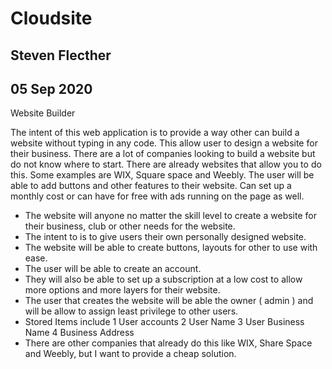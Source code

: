 # Cloudsite
## Steven Flecther
## 05 Sep 2020

Website Builder 

The intent of this web application is to provide a way other can build a website without typing in any code. This allow user to design a website for their business. There are a lot of companies looking to build a website but do not know where to start. There are already websites that allow you to do this. Some examples are WIX, Square space and Weebly.  The user will be able to add buttons and other features to their website. Can set up a monthly cost or can have for free with ads running on the page as well. 

-	The website will anyone no matter the skill level to create a website for their business, club or other needs for the website. 
-	The intent to is to give users their own personally designed website.
-	The website will be able to create buttons, layouts for other to use with ease.
-	The user will be able to create an account. 
-	They will also be able to set up a subscription at a low cost to allow more options and more layers for their website.
-	The user that creates the website will be able the owner ( admin ) and will be allow to assign least privilege to other users.
-	Stored Items include 
1 User accounts
2 User Name 
3 User Business Name
4 Business Address
-	There are other companies that already do this like WIX, Share Space and Weebly, but I want to provide a cheap solution.

